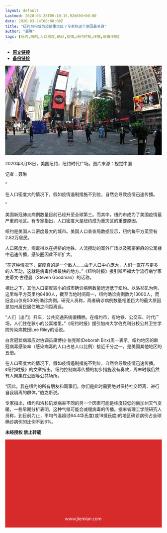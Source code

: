 ```yaml
---
layout: default
Lastmod: 2020-03-28T09:10:15.926693+00:00
date: 2020-03-24T00:00:00Z
title: "纽约为何成为疫情重灾区？专家称这个原因最关键"
author: "聂琳"
tags: [纽约,病例,人口密度,确诊,疫情,纽约时报,传播,病毒传播]
---
```


* [**原文链接**](https://mp.weixin.qq.com/s/iaTCOdksO7_lkCK6M09CKw)
* [**备份链接**](http://archive.today/lWumQ)


![](/images/post/55627fecdfb34d855b01e090e4e93bad.jpg)

2020年3月18日，美国纽约，纽约时代广场。图片来源：视觉中国

记者：聂琳

“

  

在人口密度大的情况下，假如疫情遏制措施不到位，自然会导致疫情迅速传播。

  

”

美国新冠肺炎病例数量目前已经升至全球第三。而其中，纽约市成为了美国疫情最严重的地区。有专家指出，人口密度大是纽约成为重灾区的重要原因。

纽约是美国人口密度最大的城市。美国人口普查局数据显示，纽约每平方英里有2.82万居民。

人口密度大，病毒得以在拥挤的地铁、人流攒动的室外广场以及密密麻麻的公寓楼中迅速传播，感染圈因此不断扩大。

“在这种情况下，密度真的是一个敌人……由于人口中心庞大，人们一直在与更多的人互动，这就是病毒传播最快的地方。”《纽约时报》援引斯坦福大学流行病学家史蒂文·古德曼（Steven Goodman）的话称。

相比之下，其他人口密度较小的城市确诊病例数量远远低于纽约。以洛杉矶为例，这里每平方英里约8480人，截至当地时间周一，纽约确诊病例数为13000人，而旧金山仅有500例确诊病例。研究人员称，两者确诊病例数量相差巨大的最大原因是加州居民居住地之间距离远。

“人们（出门）开车，公共交通系统很糟糕。在纽约市，有地铁、公交车、时代广场，人们住在狭小的公寓楼里。”《纽约时报》援引加州大学伯克利分校公共卫生学院传染病教授Lee Riley的话说。

白宫冠状病毒应对协调员黛博拉·伯克斯(Deborah Birx)周一表示，纽约地区的新冠病毒感染率（感染病毒的人口占总人口比例）接近千分之一，是美国其他地区的五倍。

在人口密度大的情况下，假如疫情遏制措施不到位，自然会导致疫情迅速传播。《纽约时报》的文章指出，纽约控制病毒传播的初步措施没有奏效，周末时候仍然有人聚集在公园等公共场所。

“因此，我在纽约的所有朋友和同事们，你们是此时需要绝对保持社交距离、进行自我隔离的群体，”伯克斯说。 

专家指出，纽约和洛杉矶发病率不同的另一个因素可能是纬度较低的南加州天气变暖，一些早期分析表明，这种气候可能会减缓病毒的传播。据麻省理工学院研究人员称，到目前为止，平均气温超过64.4华氏度(或18摄氏度)的地区确诊病例占全球确诊病例的比例不到6%。

  

**未经授权 禁止转载**

  

  

![](/images/post/3ef9527fd7edfb43b0c70486c7a956af.jpg)

